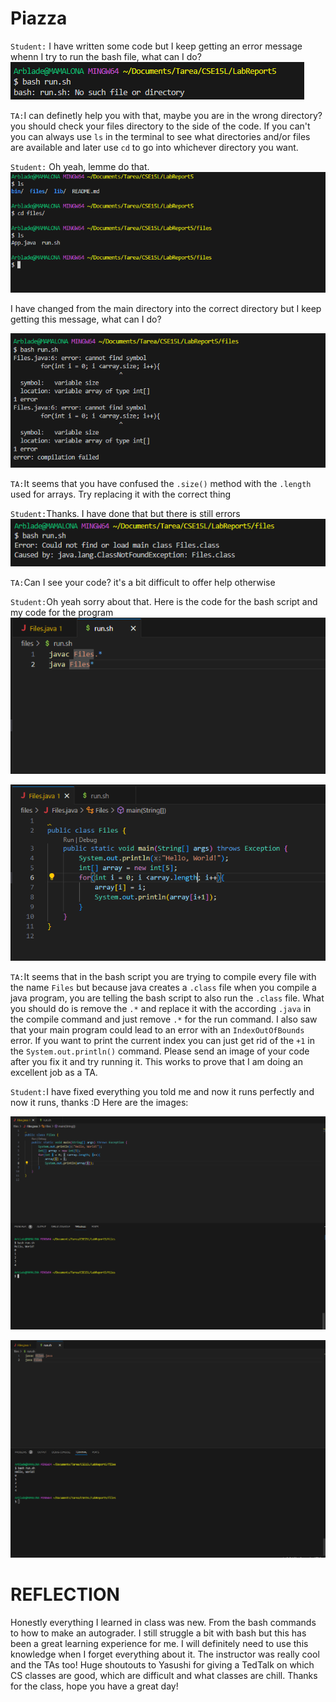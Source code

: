 Piazza
======


`Student:` I have written some code but I keep getting an error message whenn I try to run the bash file, what can I do?
  ![Image](image_2024-03-12_232336574.png)

`TA:`I can definetly help you with that, maybe you are in the wrong directory? you should check your files directory to the side of the code. 
If you can't you can always use `ls` in the terminal to see what directories and/or files are available and later use `cd` to go into whichever directory you want.

`Student:` Oh yeah, lemme do that.
  ![Image](image_2024-03-12_233134868.png)

I have changed from the main directory into the correct directory but I keep getting this message, what can I do?

  ![Image](image_2024-03-12_233500730.png)


`TA:`It seems that you have confused the `.size()` method with the `.length` used for arrays. Try replacing it with the correct thing

`Student:`Thanks.
I have done that but there is still errors
  ![Image](image_2024-03-12_233800594.png)

`TA:`Can I see your code? it's a bit difficult to offer help otherwise

`Student:`Oh yeah sorry about that. Here is the code for the bash script and my code for the program
  ![Image](image_2024-03-12_234039882.png)
  
  ![Image](image_2024-03-12_234115190.png)

`TA:`It seems that in the bash script you are trying to compile every file with the name `Files` but because java creates a `.class` file when you compile a java program, you are telling the bash script to also run the `.class` file. 
What you should do is remove the `.*` and replace it with the according `.java` in the compile command and just remove `.*` for the run command.
I also saw that your main program could lead to an error with an `IndexOutOfBounds` error. If you want to print the current index you can just get rid of the `+1` in the `System.out.println()` command.
Please send an image of your code after you fix it and try running it. This works to prove that I am doing an excellent job as a TA.

`Student:`I have fixed everything you told me and now it runs perfectly and now it runs, thanks :D
Here are the images:

  ![Image](image_2024-03-12_235139231.png)

  ![Image](image_2024-03-12_235212007.png)




REFLECTION
==========
Honestly everything I learned in class was new. From the bash commands to how to make an autograder. I still struggle a bit with bash but this has been a great learning experience for me. I will definitely need to use this knowledge when I forget everything about it.
The instructor was really cool and the TAs too! Huge shoutouts to Yasushi for giving a TedTalk on which CS classes are good, which are difficult and what classes are chill.
Thanks for the class, hope you have a great day!
